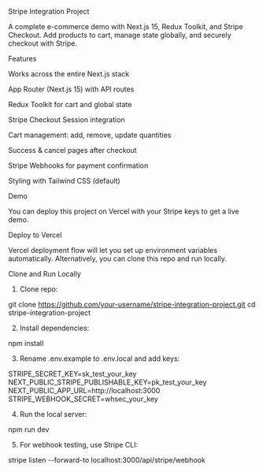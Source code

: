Stripe Integration Project

A complete e-commerce demo with Next.js 15, Redux Toolkit, and Stripe Checkout.
Add products to cart, manage state globally, and securely checkout with Stripe.

Features

Works across the entire Next.js stack

App Router (Next.js 15) with API routes

Redux Toolkit for cart and global state

Stripe Checkout Session integration

Cart management: add, remove, update quantities

Success & cancel pages after checkout

Stripe Webhooks for payment confirmation

Styling with Tailwind CSS (default)

Demo

You can deploy this project on Vercel with your Stripe keys to get a live demo.

Deploy to Vercel

Vercel deployment flow will let you set up environment variables automatically.
Alternatively, you can clone this repo and run locally.

Clone and Run Locally

1. Clone repo:

git clone https://github.com/your-username/stripe-integration-project.git
cd stripe-integration-project


2. Install dependencies:

npm install


3. Rename .env.example to .env.local and add keys:

STRIPE_SECRET_KEY=sk_test_your_key
NEXT_PUBLIC_STRIPE_PUBLISHABLE_KEY=pk_test_your_key
NEXT_PUBLIC_APP_URL=http://localhost:3000
STRIPE_WEBHOOK_SECRET=whsec_your_key


4. Run the local server:

npm run dev


5. For webhook testing, use Stripe CLI:

stripe listen --forward-to localhost:3000/api/stripe/webhook
